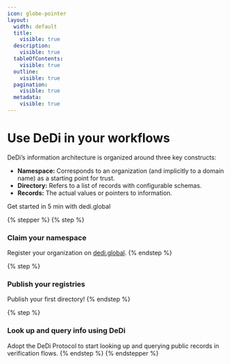 ```yaml
---
icon: globe-pointer
layout:
  width: default
  title:
    visible: true
  description:
    visible: true
  tableOfContents:
    visible: true
  outline:
    visible: true
  pagination:
    visible: true
  metadata:
    visible: true
---
```


# Use DeDi in your workflows

DeDi’s information architecture is organized around three key constructs:

* **Namespace:** Corresponds to an organization (and implicitly to a domain name) as a starting point for trust.
* **Directory:** Refers to a list of records with configurable schemas.
* **Records:** The actual values or pointers to information.

Get started in 5 min with dedi.global

{% stepper %}
{% step %}
### Claim your namespace&#x20;

Register your organization on [dedi.global](https://dedi.global).
{% endstep %}

{% step %}
### Publish your  registries

&#x20;Publish your first directory!
{% endstep %}

{% step %}
### Look up and query info using DeDi

Adopt the DeDi Protocol to start looking up and querying public records in verification flows.&#x20;
{% endstep %}
{% endstepper %}
